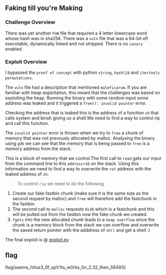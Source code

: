 ## Faking till you're Making


### Challenge Overview

There was yet another `PoW` file that required a 4 letter lowercase word whose hash was in sha256.
There was a `vuln` file that was a 64-bit elf executable, dynamically linked and not stripped. There is no `canary` enabled.

### Exploit Overview

I bypassed the `proof of concept` with python `string`, `hashlib` and `itertools permutations`.

The `vuln` file had a description that mentioned `maleficarum`. If you are familiar with heap exploitation, this meant that the 
challenges was based on exploiting the heap. Running the binary with some random input some address was leaked 
and it triggered a `free(): invalid pointer` error.

Checking the address that is leaked this is the address of a function `sh` that calls system and binsh giving us a shell.We 
need to find a way to control rip and call this function.

The `invalid pointer` error is thrown when we try to `free` a chunk of memory that was not prevously allocated by malloc. Analysing the binary 
using `gdb` we can see that the memory that is being passed to `free` is a memory address from the stack. 

This is a block of memory that we control.The first call to `read` gets our input from the command line to this `address+16` on the stack.
Using this information we need to find a way to overwrite the `ret` address with the leaked address of `sh`.

> To control `rip` we need to do the following

1. Create our fake fastbin chunk (make sure it is the same size as the second request 
by malloc) and `free` will therefore add the fastchunk in the fastbin.
2. The second call to `malloc` requests `0x30` which is a fastchunk and this will be pulled out from the fastbin now the fake chunk we 
created.
3. `fgets` into the new allocated chunk leads to a `heap overflow` since the chunk is a memory block from the stack we can overflow 
and overwrite the saved return pointer with the adddress of `sh()` and get a shell :)

The final exploit is @ [exploit.py](exploit.py)

## flag

flag{seems_h0us3_0f_sp1r1ts_w0rks_0n_2.32_then_58493}



